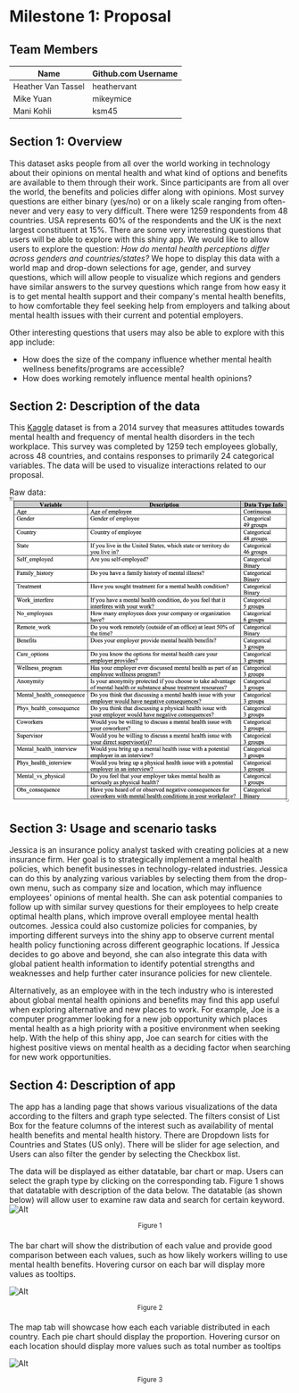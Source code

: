 # Milestone 1: Proposal

## Team Members

| Name                | Github.com Username |
| ------------------- | ------------------- |
| Heather  Van Tassel | heathervant         |
| Mike Yuan           | mikeymice           |
| Mani Kohli          | ksm45               |

## Section 1: Overview

This dataset asks people from all over the world working in technology about their opinions on mental health and what kind of options and benefits are available to them through their work. Since participants are from all over the world, the benefits and policies differ along with opinions. Most survey questions are either binary (yes/no) or on a likely scale ranging from often-never and very easy to very difficult. There were 1259 respondents from 48 countries. USA represents 60% of the respondents and the UK is the next largest constituent at 15%. There are some very interesting questions that users will be able to explore with this shiny app. We would like to allow users to explore the question: _How do mental health perceptions differ across genders and countries/states?_ We hope to display this data with a world map and drop-down selections for age, gender, and survey questions, which will allow people to visualize which regions and genders have similar answers to the survey questions which range from how easy it is to get mental health support and their company's mental health benefits, to how comfortable they feel seeking help from employers and talking about mental health issues with their current and potential employers.

Other interesting questions that users may also be able to explore with this app include:

-   How does the size of the company influence whether mental health wellness benefits/programs are accessible?
-   How does working remotely influence mental health opinions?

## Section 2: Description of the data

This [Kaggle](https://www.kaggle.com/osmi/mental-health-in-tech-survey/home) dataset is from a 2014 survey that measures attitudes towards mental health and frequency of mental health disorders in the tech workplace. This survey was completed by 1259 tech employees globally, across 48 countries, and contains responses to primarily 24 categorical variables. The data will be used to visualize interactions related to our proposal.

Raw data:
![Raw Data](img/raw_data_table.png)

## Section 3: Usage and scenario tasks

Jessica is an insurance policy analyst tasked with creating policies at a new insurance firm.  Her goal is to strategically implement a mental health policies, which benefit businesses in technology-related industries. Jessica can do this by analyzing various variables by selecting them from the drop-own menu, such as company size and location, which may influence employees' opinions of mental health.  She can ask potential companies to follow up with similar survey questions for their employees to help create optimal health plans, which improve overall employee mental health outcomes. Jessica could also customize policies for companies, by importing different surveys into the shiny app to observe current mental health policy functioning across different geographic locations. If Jessica decides to go above and beyond, she can also integrate this data with global patient health information to identify potential strengths and weaknesses and help further cater insurance policies for new clientele.

Alternatively, as an employee with in the tech industry who is interested about global mental health opinions and benefits may find this app useful when exploring alternative and new places to work. For example, Joe is a computer programmer looking for a new job opportunity which places mental health as a high priority with a positive environment when seeking help. With the help of this shiny app, Joe can search for cities with the highest positive views on mental health as a deciding factor when searching for new work opportunities. 

## Section 4: Description of app

The app has a landing page that shows various visualizations of the data according to the filters and graph type selected. The filters consist of List Box for the feature columns of the interest such as availability of mental health benefits and mental health history. There are Dropdown lists for Countries and States (US only). There will be slider for age selection, and Users can also filter the gender by selecting the Checkbox list.

The data will be displayed as either datatable, bar chart or map. Users can select the graph type by clicking on the corresponding tab.  Figure 1 shows that datatable with description of the data below. The datatable (as shown below) will allow user to examine raw data and search for certain keyword.
![Alt](img/markup_datatable.png)

<div align="center"><sup>Figure 1</sup></div>

The bar chart will show the distribution of each value and provide good comparison between each values, such as how likely workers willing to use mental health benefits. Hovering cursor on each bar will display more values as tooltips.

![Alt](img/markup_bar.png)

<div align="center"><sup>Figure 2</sup></div>

The map tab will showcase how each each variable distributed in each country. Each pie chart should display the proportion. Hovering cursor on each location should display more values such as total number as tooltips

![Alt](img/markup_map.png)

<div align="center"><sup>Figure 3</sup></div>
